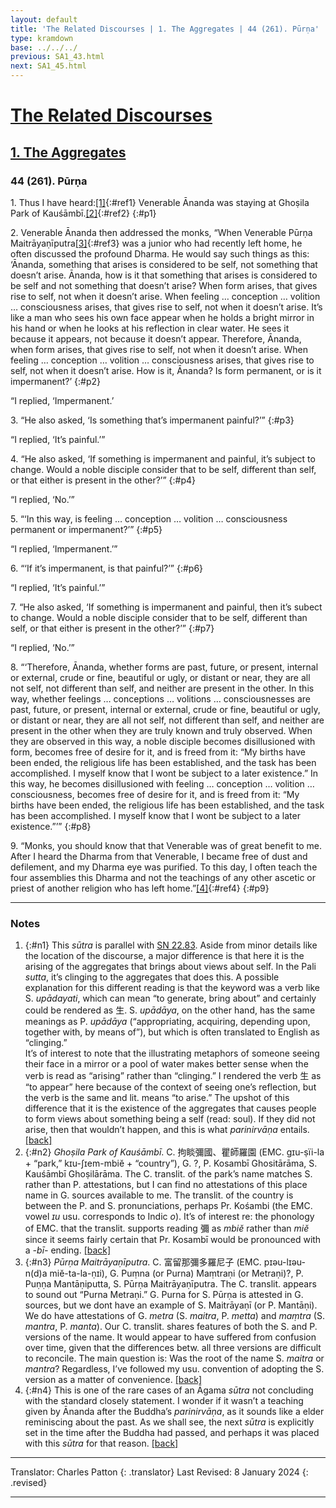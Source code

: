 ```yaml
---
layout: default
title: 'The Related Discourses | 1. The Aggregates | 44 (261). Pūrṇa'
type: kramdown
base: ../../../
previous: SA1_43.html
next: SA1_45.html
---
```


# [The Related Discourses](../index.html)
## [1. The Aggregates](index.html)
### 44 (261). Pūrṇa

1\. Thus I have heard:[\[1\]](#n1){:#ref1} Venerable Ānanda was staying at Ghoṣila Park of Kauśāmbī.[\[2\]](#n2){:#ref2}
{:#p1}

2\. Venerable Ānanda then addressed the monks, “When Venerable Pūrṇa Maitrāyaṇīputra[\[3\]](#n3){:#ref3} was a junior who had recently left home, he often discussed the profound Dharma. He would say such things as this: ‘Ānanda, something that arises is considered to be self, not something that doesn’t arise. Ānanda, how is it that something that arises is considered to be self and not something that doesn’t arise? When form arises, that gives rise to self, not when it doesn’t arise. When feeling … conception … volition … consciousness arises, that gives rise to self, not when it doesn’t arise. It’s like a man who sees his own face appear when he holds a bright mirror in his hand or when he looks at his reflection in clear water. He sees it because it appears, not because it doesn’t appear. Therefore, Ānanda, when form arises, that gives rise to self, not when it doesn’t arise. When feeling … conception … volition … consciousness arises, that gives rise to self, not when it doesn’t arise. How is it, Ānanda? Is form permanent, or is it impermanent?’
{:#p2}

“I replied, ‘Impermanent.’


3\. “He also asked, ‘Is something that’s impermanent painful?’”
{:#p3}

“I replied, ‘It’s painful.’”


4\. “He also asked, ‘If something is impermanent and painful, it’s subject to change. Would a noble disciple consider that to be self, different than self, or that either is present in the other?’”
{:#p4}

“I replied, ‘No.’”


5\. “‘In this way, is feeling … conception … volition … consciousness permanent or impermanent?’”
{:#p5}

“I replied, ‘Impermanent.’”


6\. “‘If it’s impermanent, is that painful?’”
{:#p6}

“I replied, ‘It’s painful.’”


7\. “He also asked, ‘If something is impermanent and painful, then it’s subect to change. Would a noble disciple consider that to be self, different than self, or that either is present in the other?’”
{:#p7}

“I replied, ‘No.’”


8\. “‘Therefore, Ānanda, whether forms are past, future, or present, internal or external, crude or fine, beautiful or ugly, or distant or near, they are all not self, not different than self, and neither are present in the other. In this way, whether feelings … conceptions … volitions … consciousnesses are past, future, or present, internal or external, crude or fine, beautiful or ugly, or distant or near, they are all not self, not different than self, and neither are present in the other when they are truly known and truly observed. When they are observed in this way, a noble disciple becomes disillusioned with form, becomes free of desire for it, and is freed from it: “My births have been ended, the religious life has been established, and the task has been accomplished. I myself know that I wont be subject to a later existence.” In this way, he becomes disillusioned with feeling … conception … volition … consciousness, becomes free of desire for it, and is freed from it: “My births have been ended, the religious life has been established, and the task has been accomplished. I myself know that I wont be subject to a later existence.”’”
{:#p8}

9\. “Monks, you should know that that Venerable was of great benefit to me. After I heard the Dharma from that Venerable, I became free of dust and defilement, and my Dharma eye was purified. To this day, I often teach the four assemblies this Dharma and not the teachings of any other ascetic or priest of another religion who has left home.”[\[4\]](#n4){:#ref4}
{:#p9}

---

### Notes

1. {:#n1} This <em>sūtra</em> is parallel with <a href="https://suttacentral.net/sn22.83/en/sujato" target="_blank">SN 22.83</a>. Aside from minor details like the location of the discourse, a major difference is that here it is the arising of the aggregates that brings about views about self. In the Pali <em>sutta</em>, it’s clinging to the aggregates that does this. A possible explanation for this different reading is that the keyword was a verb like S. <em>upādayati</em>, which can mean “to generate, bring about” and certainly could be rendered as 生. S. <em>upādāya</em>, on the other hand, has the same meanings as P. <em>upādāya</em> (“appropriating, acquiring, depending upon, together with, by means of”), but which is often translated to English as “clinging.”<br/>
It’s of interest to note that the illustrating metaphors of someone seeing their face in a mirror or a pool of water makes better sense when the verb is read as “arising” rather than “clinging.” I rendered the verb 生 as “to appear” here because of the context of seeing one’s reflection, but the verb is the same and lit. means “to arise.” The upshot of this difference that it is the existence of the aggregates that causes people to form views about something being a self (read: soul). If they did not arise, then that wouldn’t happen, and this is what <em>parinirvāṇa</em> entails. [\[back\]](#ref1)
2. {:#n2} <em>Ghoṣila Park of Kauśāmbī</em>. C. 拘睒彌國、瞿師羅園 (EMC. gɪu-ṣïi-la + “park,” kɪu-ʃɪem-mbiĕ + “country”), G. ?, P. Kosambī Ghositārāma, S. Kauśāmbī Ghoṣilārāma. The C. translit. of the park’s name matches S. rather than P. attestations, but I can find no attestations of this place name in G. sources available to me. The translit. of the country is between the P. and S. pronunciations, perhaps Pr. Kośambi (the EMC. vowel <em>ɪu</em> usu. corresponds to Indic <em>o</em>). It’s of interest re: the phonology of EMC. that the translit. supports reading 彌 as <em>mbiĕ</em> rather than <em>miĕ</em> since it seems fairly certain that Pr. Kosambī would be pronounced with a <em>-bī-</em> ending. [\[back\]](#ref2)
3. {:#n3} <em>Pūrṇa Maitrāyaṇīputra</em>. C. 富留那彌多羅尼子 (EMC. pɪəu-lɪəu-n(d)a miĕ-ta-la-ṇɪi), G. Puṃna (or Purna) Maṃtraṇi (or Metraṇi)?, P. Puṇṇa Mantāṇiputta, S. Pūrṇa Maitrāyaṇīputra. The C. translit. appears to sound out “Purna Metraṇi.” G. Purna for S. Pūrṇa is attested in G. sources, but we dont have an example of S. Maitrāyaṇī (or P. Mantāṇi). We do have attestations of G. <em>metra</em> (S. <em>maitra</em>, P. <em>metta</em>) and <em>maṃtra</em> (S. <em>mantra</em>, P. <em>manta</em>). Our C. translit. shares features of both the S. and P. versions of the name. It would appear to have suffered from confusion over time, given that the differences betw. all three versions are difficult to reconcile. The main question is: Was the root of the name S. <em>maitra</em> or <em>mantra</em>? Regardless, I’ve followed my usu. convention of adopting the S. version as a matter of convenience. [\[back\]](#ref3)
4. {:#n4} This is one of the rare cases of an Āgama <em>sūtra</em> not concluding with the standard closely statement. I wonder if it wasn’t a teaching given by Ānanda after the Buddha’s <em>parinirvāṇa</em>, as it sounds like a elder reminiscing about the past. As we shall see, the next <em>sūtra</em> is explicitly set in the time after the Buddha had passed, and perhaps it was placed with this <em>sūtra</em> for that reason. [\[back\]](#ref4)

---

Translator: Charles Patton
{: .translator}
Last Revised: 8 January 2024
{: .revised}

---